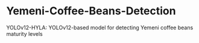 # Yemeni-Coffee-Beans-Detection
YOLOv12-HYLA: YOLOv12-based model for detecting Yemeni coffee beans maturity levels
